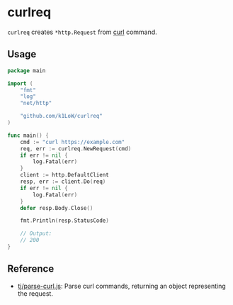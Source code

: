 # curlreq

`curlreq` creates `*http.Request` from [curl](https://curl.se/) command.

## Usage

```go
package main

import (
	"fmt"
	"log"
	"net/http"

	"github.com/k1LoW/curlreq"
)

func main() {
	cmd := "curl https://example.com"
	req, err := curlreq.NewRequest(cmd)
	if err != nil {
		log.Fatal(err)
	}
	client := http.DefaultClient
	resp, err := client.Do(req)
	if err != nil {
		log.Fatal(err)
	}
	defer resp.Body.Close()

	fmt.Println(resp.StatusCode)

	// Output:
	// 200
}
```

## Reference

- [tj/parse-curl.js](https://github.com/tj/parse-curl.js): Parse curl commands, returning an object representing the request.
